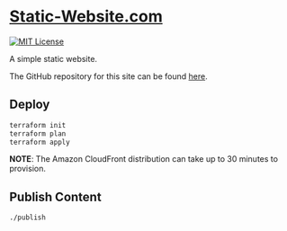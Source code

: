 # [Static-Website.com](https://static-website.com)

[![MIT License](https://img.shields.io/badge/License-MIT-blue.svg)](https://github.com/nickolashkraus/static-website-com/blob/master/LICENSE)

A simple static website.

The GitHub repository for this site can be found [here](https://github.com/nickolashkraus/static-website-com).

## Deploy

```bash
terraform init
terraform plan
terraform apply
```

**NOTE**: The Amazon CloudFront distribution can take up to 30 minutes to provision.

## Publish Content

```bash
./publish
```

